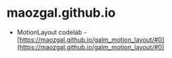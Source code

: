 # maozgal.github.io

* MotionLayout codelab - [https://maozgal.github.io/galm_motion_layout/#0](https://maozgal.github.io/galm_motion_layout/#0)
